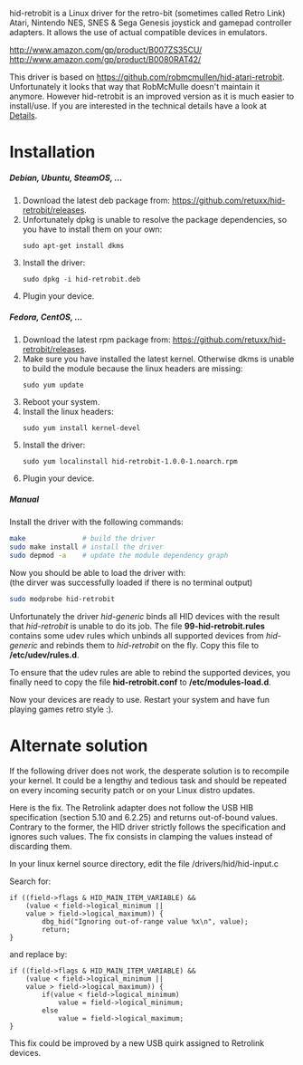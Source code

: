 hid-retrobit is a Linux driver for the retro-bit (sometimes called Retro Link) Atari, 
Nintendo NES, SNES & Sega Genesis joystick and gamepad controller adapters. 
It allows the use of actual compatible devices in emulators.

http://www.amazon.com/gp/product/B007ZS35CU/  
http://www.amazon.com/gp/product/B0080RAT42/

This driver is based on https://github.com/robmcmullen/hid-atari-retrobit.
Unfortunately it looks that way that RobMcMulle doesn't maintain it anymore.
However hid-retrobit is an improved version as it is much easier to install/use.
If you are interested in the technical details have a look at [Details](/DETAILS.md).

Installation
=====

##### Debian, Ubuntu, SteamOS, ...

1. Download the latest deb package from: https://github.com/retuxx/hid-retrobit/releases.
2. Unfortunately dpkg is unable to resolve the package dependencies, so you have to install
   them on your own:  
   ```
   sudo apt-get install dkms
   ```
3. Install the driver:  
   ```
   sudo dpkg -i hid-retrobit.deb
   ```
4. Plugin your device.

##### Fedora, CentOS, ...

1. Download the latest rpm package from: https://github.com/retuxx/hid-retrobit/releases.
2. Make sure you have installed the latest kernel. Otherwise dkms is unable to build the module
   because the linux headers are missing:  
   ```
   sudo yum update
   ```
3. Reboot your system.
4. Install the linux headers:  
   ```
   sudo yum install kernel-devel
   ```
5. Install the driver:  
   ```
   sudo yum localinstall hid-retrobit-1.0.0-1.noarch.rpm
   ```
6. Plugin your device.

##### Manual

Install the driver with the following commands:
```bash
make              # build the driver
sudo make install # install the driver
sudo depmod -a    # update the module dependency graph
```

Now you should be able to load the driver with:  
(the dirver was successfully loaded if there is no terminal output)
```bash
sudo modprobe hid-retrobit
```

Unfortunately the driver *hid-generic* binds all HID devices with the result that 
*hid-retrobit* is unable to do its job. The file **99-hid-retrobit.rules** contains
some udev rules which unbinds all supported devices from *hid-generic* and rebinds
them to *hid-retrobit* on the fly. Copy this file to **/etc/udev/rules.d**.

To ensure that the udev rules are able to rebind the supported devices, you finally 
need to copy the file **hid-retrobit.conf** to **/etc/modules-load.d**.

Now your devices are ready to use. Restart your system and have fun playing games 
retro style :).

Alternate solution
==================

If the following driver does not work, the desperate solution is to
recompile your kernel. It could be a lengthy and tedious task and should
be repeated on every incoming security patch or on your Linux distro updates.

Here is the fix. The Retrolink adapter does not follow the USB HIB specification 
(section 5.10 and 6.2.25) and returns out-of-bound values. 
Contrary to the former, the HID driver strictly follows the specification and
ignores such values. The fix consists in clamping the values instead of discarding them.
        
In your linux kernel source directory, edit the file /drivers/hid/hid-input.c

Search for:

    if ((field->flags & HID_MAIN_ITEM_VARIABLE) &&
        (value < field->logical_minimum ||
        value > field->logical_maximum)) {
            dbg_hid("Ignoring out-of-range value %x\n", value);
            return;
    }

and replace by:

    if ((field->flags & HID_MAIN_ITEM_VARIABLE) &&
        (value < field->logical_minimum ||
        value > field->logical_maximum)) {
            if(value < field->logical_minimum)
                value = field->logical_minimum;
            else
                value = field->logical_maximum;
    }

This fix could be improved by a new USB quirk assigned to Retrolink devices.




